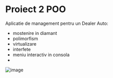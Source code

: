 # Proiect 2 POO
Aplicatie de management pentru un Dealer Auto:
- mostenire in diamant
- polimorfism
- virtualizare
- interfete
- meniu interactiv in consola
- 
![image](https://github.com/AndreiFishe/Proiect-2-POO-Dealer-auto/assets/116067445/4d2eb124-f3a1-4d20-aaac-37f28b22eee4)
